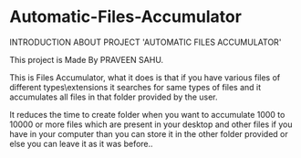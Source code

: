# Automatic-Files-Accumulator
INTRODUCTION ABOUT PROJECT
'AUTOMATIC FILES ACCUMULATOR'

This project is Made By PRAVEEN SAHU.

This is Files Accumulator, what it does is that if you have various files of different types\extensions it searches for same types of files and it accumulates all files in that folder provided by the user.

It reduces the time to create folder when you want to accumulate 1000 to 10000 or more files which are present in your desktop and 
other files if you have in your computer than you can store it in the other folder provided or else you can leave it as it was before.. 
